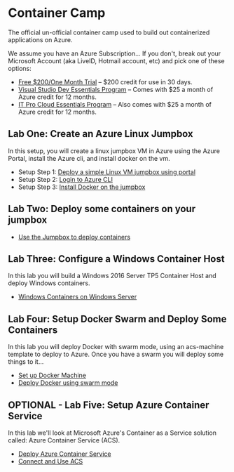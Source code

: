# Container Camp #
The official un-official container camp used to build out containerized applications on Azure.

We assume you have an Azure Subscription... If you don't, break out your Microsoft Account (aka LiveID, Hotmail account, etc) and pick one of these options:

* [Free $200/One Month Trial](https://azure.microsoft.com/en-us/free/) – $200 credit for use in 30 days.
* [Visual Studio Dev Essentials Program](https://www.visualstudio.com/dev-essentials/?campaign=VSBlog_AzureXamAnnoucement_VSDE) – Comes with $25 a month of Azure credit for 12 months.
* [IT Pro Cloud Essentials Program](https://www.microsoft.com/itprocloudessentials/en-US) – Also comes with $25 a month of Azure credit for 12 months.


## Lab One: Create an Azure Linux Jumpbox  ##
In this setup, you will create a linux jumpbox VM in Azure using the Azure Portal, install the Azure cli, and install docker on the vm.

- Setup Step 1: [Deploy a simple Linux VM jumpbox using portal](setup/deploy-linuxjumpbox.md)
- Setup Step 2: [Login to Azure CLI](setup/xplat-cli-login.md)
- Setup Step 3: [Install Docker on the jumpbox](setup/azdockerinstall.md)

## Lab Two: Deploy some containers on your jumpbox ##

* [Use the Jumpbox to deploy containers](labtwo/deploy-docker-vm.md)

## Lab Three: Configure a Windows Container Host ##
In this lab you will build a Windows 2016 Server TP5 Container Host and deploy Windows containers.

* [Windows Containers on Windows Server](labthree/windows-containers.md)

## Lab Four: Setup Docker Swarm and Deploy Some Containers ##
In this lab you will deploy Docker with swarm mode, using an acs-machine template to deploy to Azure. Once you have a swarm you will deploy some things to it...

* [Set up Docker Machine](labfour/docker-machine-azure.md)
* [Deploy Docker using swarm mode](labfour/deploy-docker-swarm.md)

## OPTIONAL - Lab Five: Setup Azure Container Service ##
In this lab we'll look at Microsoft Azure's Container as a Service solution called: Azure Container Service (ACS).

* [Deploy Azure Container Service](labfive/deploy-acs.md)
* [Connect and Use ACS](labfive/connect-acs.md)
